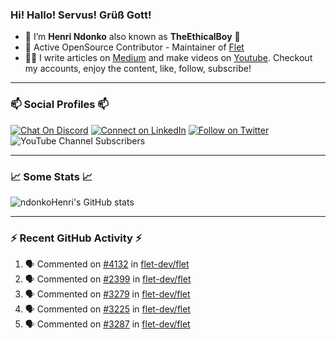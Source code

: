 ### Hi! Hallo! Servus! Grüß Gott!

- 🙂  I’m **Henri Ndonko** also known as **TheEthicalBoy** 👾
- 🚀  Active OpenSource Contributor - Maintainer of [Flet](https://github.com/flet-dev/flet) 
- 👨‍🏫  I write articles on [Medium](https://ndonkohenri.medium.com/) and make videos on [Youtube](https://youtube.com/@ndonkoHenri). Checkout my accounts, enjoy the content, like, follow, subscribe!

---

### 📫 Social Profiles 📫

[![Chat On Discord](https://img.shields.io/badge/--discord?label=Username=the_ethical_boy&logo=Discord&style=social)](https://github.com/ndonkoHenri) 
[![Connect on LinkedIn](https://img.shields.io/badge/--linkedin?label=LinkedIn&logo=LinkedIn&style=social)](https://www.linkedin.com/in/ndonkohenri) 
[![Follow on Twitter](https://img.shields.io/badge/--twitter?label=Twitter&logo=Twitter&style=social)](https://twitter.com/ndonkoHenri)
![YouTube Channel Subscribers](https://img.shields.io/youtube/channel/subscribers/UC2j9sVx0O7M8CebjMtyCuNQ?style=social&label=Youtube&link=https%3A%2F%2Fyoutube.com%2F%40ndonkoHenri)

---

### 📈 Some Stats 📈

<!-- <a href="https://github.com/ndonkoHenri">
<img src="https://github.com/ndonkoHenri/github-stats/blob/master/generated/overview.svg#gh-dark-mode-only" />
<img src="https://github.com/ndonkoHenri/github-stats/blob/master/generated/languages.svg#gh-dark-mode-only" />
<img src="https://github.com/ndonkoHenri/github-stats/blob/master/generated/overview.svg#gh-light-mode-only" />
<img src="https://github.com/ndonkoHenri/github-stats/blob/master/generated/languages.svg#gh-light-mode-only" />
</a> -->

<!-- ![ndonkoHenri's GitHub stats](https://github-readme-stats.vercel.app/api?username=ndonkoHenri&show_icons=true) -->

![ndonkoHenri's GitHub stats](https://github-readme-stats.vercel.app/api?username=ndonkoHenri&theme=tokyonight&show_icons=true&title_color=fff&text_color=fff)

<!-- [![Top Langs](https://github-readme-stats.vercel.app/api/top-langs/?username=ndonkoHenri)](https://github.com/ndonkoHenri/github-readme-stats) -->

---

### :zap: Recent GitHub Activity :zap:

<!--START_SECTION:activity-->
1. 🗣 Commented on [#4132](https://github.com/flet-dev/flet/issues/4132#issuecomment-2405620232) in [flet-dev/flet](https://github.com/flet-dev/flet)
2. 🗣 Commented on [#2399](https://github.com/flet-dev/flet/issues/2399#issuecomment-2405307796) in [flet-dev/flet](https://github.com/flet-dev/flet)
3. 🗣 Commented on [#3279](https://github.com/flet-dev/flet/issues/3279#issuecomment-2405259919) in [flet-dev/flet](https://github.com/flet-dev/flet)
4. 🗣 Commented on [#3225](https://github.com/flet-dev/flet/issues/3225#issuecomment-2405251428) in [flet-dev/flet](https://github.com/flet-dev/flet)
5. 🗣 Commented on [#3287](https://github.com/flet-dev/flet/issues/3287#issuecomment-2405223411) in [flet-dev/flet](https://github.com/flet-dev/flet)
<!--END_SECTION:activity-->
